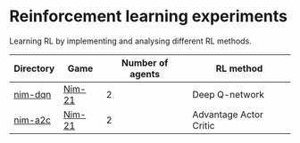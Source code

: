 # Reinforcement learning experiments
Learning RL by implementing and analysing different RL methods.

| Directory | Game | Number of agents | RL method |
|-|-|-|-
| [nim-dqn](./nim-dqn/) | [Nim-21](https://en.wikipedia.org/wiki/Nim#The_21_game) | 2 | Deep Q-network |
| [nim-a2c](./nim-dqn/) | [Nim-21](https://en.wikipedia.org/wiki/Nim#The_21_game) | 2 | Advantage Actor Critic |